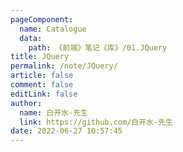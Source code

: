 ```yaml
---
pageComponent: 
  name: Catalogue
  data: 
    path: 《前端》笔记《库》/01.JQuery
title: JQuery
permalink: /note/JQuery/
article: false
comment: false
editLink: false
author: 
  name: 白开水-先生
  link: https://github.com/白开水-先生
date: 2022-06-27 10:57:45
---
```

